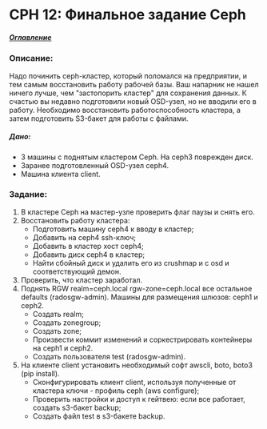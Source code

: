 # CPH 12: Финальное задание Ceph
##### [Оглавление](../README.md)
### Описание:
Надо починить ceph-кластер, который поломался на предприятии, и тем самым восстановить работу рабочей базы. Ваш напарник не нашел ничего лучше, чем "застопорить кластер" для сохранения данных. К счастью вы недавно подготовили новый OSD-узел, но не вводили его в работу. Необходимо восстановить работоспособность кластера, а затем подготовить S3-бакет для работы с файлами.
##### Дано:
* 3 машины c поднятым кластером Ceph. На ceph3 поврежден диск.
* Заранее подготовленный OSD-узел ceph4.
* Машина клиента client.
### Задание:
1. В кластере Ceph на мастер-узле проверить флаг паузы и снять его.
2. Восстановить работу кластера:
    * Подготовить машину ceph4 к вводу в кластер;
    * Добавить на ceph4 ssh-ключ;
    * Добавить в кластер хост ceph4;
    * Добавить диск ceph4 в кластер;
    * Найти сбойный диск и удалить его из crushmap и с osd и соответствующий демон.
3. Проверить, что кластер заработал.
4. Поднять RGW realm=ceph.local rgw-zone=ceph.local все остальное defaults (radosgw-admin). Машины для размещения шлюзов: ceph1 и ceph2.
    * Создать realm;
    * Создать zonegroup;
    * Создать zone;
    * Произвести коммит изменений и соркестрировать контейнеры на ceph1 и ceph2.
    * Создать пользователя test (radosgw-admin).
5. На клиенте client установить необходимый софт awscli, boto, boto3 (pip install).
    * Сконфигурировать клиент client, используя полученные от кластера ключи - профиль ceph (aws configure);
    * Проверить настройки и доступ к гейтвею: если все работает, создать s3-бакет backup;
    * Создать файл test в s3-бакете backup.


